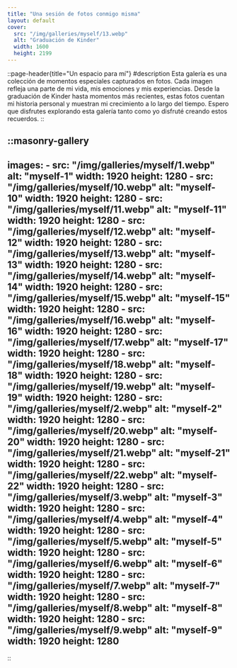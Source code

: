 ```yaml
---
title: "Una sesión de fotos conmigo misma"
layout: default
cover: 
  src: "/img/galleries/myself/13.webp"
  alt: "Graduación de Kinder"
  width: 1600
  height: 2199
---
```


::page-header{title="Un espacio para mí"}
#description
Esta galería es una colección de momentos especiales capturados en fotos. Cada imagen refleja una parte de mi vida, mis emociones y mis experiencias. Desde la graduación de Kinder hasta momentos más recientes, estas fotos cuentan mi historia personal y muestran mi crecimiento a lo largo del tiempo. Espero que disfrutes explorando esta galería tanto como yo disfruté creando estos recuerdos.
::

::masonry-gallery
---
   images:
    - src: "/img/galleries/myself/1.webp"
      alt: "myself-1"
      width: 1920
      height: 1280
    - src: "/img/galleries/myself/10.webp"
      alt: "myself-10"
      width: 1920
      height: 1280
    - src: "/img/galleries/myself/11.webp"
      alt: "myself-11"
      width: 1920
      height: 1280
    - src: "/img/galleries/myself/12.webp"
      alt: "myself-12"
      width: 1920
      height: 1280
    - src: "/img/galleries/myself/13.webp"
      alt: "myself-13"
      width: 1920
      height: 1280
    - src: "/img/galleries/myself/14.webp"
      alt: "myself-14"
      width: 1920
      height: 1280
    - src: "/img/galleries/myself/15.webp"
      alt: "myself-15"
      width: 1920
      height: 1280
    - src: "/img/galleries/myself/16.webp"
      alt: "myself-16"
      width: 1920
      height: 1280
    - src: "/img/galleries/myself/17.webp"
      alt: "myself-17"
      width: 1920
      height: 1280
    - src: "/img/galleries/myself/18.webp"
      alt: "myself-18"
      width: 1920
      height: 1280
    - src: "/img/galleries/myself/19.webp"
      alt: "myself-19"
      width: 1920
      height: 1280
    - src: "/img/galleries/myself/2.webp"
      alt: "myself-2"
      width: 1920
      height: 1280
    - src: "/img/galleries/myself/20.webp"
      alt: "myself-20"
      width: 1920
      height: 1280
    - src: "/img/galleries/myself/21.webp"
      alt: "myself-21"
      width: 1920
      height: 1280
    - src: "/img/galleries/myself/22.webp"
      alt: "myself-22"
      width: 1920
      height: 1280
    - src: "/img/galleries/myself/3.webp"
      alt: "myself-3"
      width: 1920
      height: 1280
    - src: "/img/galleries/myself/4.webp"
      alt: "myself-4"
      width: 1920
      height: 1280
    - src: "/img/galleries/myself/5.webp"
      alt: "myself-5"
      width: 1920
      height: 1280
    - src: "/img/galleries/myself/6.webp"
      alt: "myself-6"
      width: 1920
      height: 1280
    - src: "/img/galleries/myself/7.webp"
      alt: "myself-7"
      width: 1920
      height: 1280
    - src: "/img/galleries/myself/8.webp"
      alt: "myself-8"
      width: 1920
      height: 1280
    - src: "/img/galleries/myself/9.webp"
      alt: "myself-9"
      width: 1920
      height: 1280
---
::
